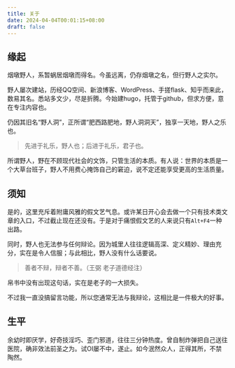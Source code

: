```yaml
---
title: 关于
date: 2024-04-04T00:01:15+08:00
draft: false
---
```

## 缘起
烟墩野人，系暂蜗居烟墩而得名。今虽远离，仍存烟墩之名，但行野人之实尔。  

野人屡次建站，历经QQ空间、新浪博客、WordPress、手搓flask、知乎而来此，数易其名。悉站多文少，尽是折腾。今始建hugo，托管于github，但求方便，意在专注内容也。  

仍因其旧名“野人洞”，正所谓“肥西路肥地，野人洞洞天”，独享一天地，野人之乐也。

> 先进于礼乐，野人也；后进于礼乐，君子也。

所谓野人，野在不顾现代社会的文饰，只管生活的本质。有人说：世界的本质是一个大草台班子，野人不用费心掩饰自己的窘迫，说不定还能享受更高的生活质量。

## 须知
是的，这里充斥着附庸风雅的假文艺气息。或许某日开心会去做一个只有技术类文章的入口，不过截止现在还没有。于是对于痛恨假文艺的人来说只有`Alt+F4`一种出路。

同时，野人也无法参与任何辩论。因为城里人往往逻辑高深、定义精妙、理由充分，实在是令人信服；与此相比，野人没有什么话要说。
> 善者不辩，辩者不善。（王弼 老子道德经注）  

帛书中没有出现这句话，实在是老子的一大损失。

不过我一直没搞留言功能，所以您通常无法与我辩论，这相比是一件极大的好事。

## 生平
余幼时即厌学，好奇技淫巧、歪门邪道，往往三分钟热度。曾自制炸弹把自己送往医院，确非效法前圣之为。试OI屡不中，遂止。如今泯然众人，正得其所，不禁陶然。  

